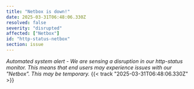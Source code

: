 ```yaml
---
title: "Netbox is down!"
date: 2025-03-31T06:48:06.330Z
resolved: false
severity: "disrupted"
affected: ["Netbox"]
id: "http-status-netbox"
section: issue
---
```


**Automated system alert* - We are sensing a disruption in our http-status monitor. This means that end users may experience issues with our "Netbox". This may be temporary.* {{< track "2025-03-31T06:48:06.330Z" >}}

